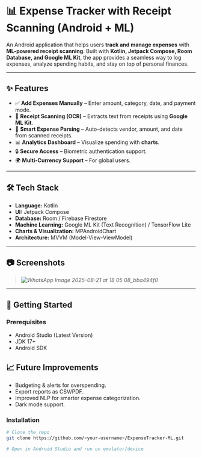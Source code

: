 # 📊 Expense Tracker with Receipt Scanning (Android + ML)

An Android application that helps users **track and manage expenses** with **ML-powered receipt scanning**. Built with **Kotlin, Jetpack Compose, Room Database, and Google ML Kit**, the app provides a seamless way to log expenses, analyze spending habits, and stay on top of personal finances.  

---

## ✨ Features
- ✅ **Add Expenses Manually** – Enter amount, category, date, and payment mode.  
- 🤖 **Receipt Scanning (OCR)** – Extracts text from receipts using **Google ML Kit**.  
- 🧠 **Smart Expense Parsing** – Auto-detects vendor, amount, and date from scanned receipts.  
- 📊 **Analytics Dashboard** – Visualize spending with **charts**.    
- 🔒 **Secure Access** – Biometric authentication support.  
- 🌍 **Multi-Currency Support** – For global users.  

---

## 🛠️ Tech Stack
- **Language:** Kotlin  
- **UI:** Jetpack Compose  
- **Database:** Room / Firebase Firestore  
- **Machine Learning:** Google ML Kit (Text Recognition) / TensorFlow Lite  
- **Charts & Visualization:** MPAndroidChart  
- **Architecture:** MVVM (Model-View-ViewModel)  

---

## 📷 Screenshots
> *![WhatsApp Image 2025-08-21 at 18 05 08_bba494f0](https://github.com/user-attachments/assets/56507265-354b-442d-bf8f-aa918478f51b)*  

---

## 🚀 Getting Started

### Prerequisites
- Android Studio (Latest Version)  
- JDK 17+  
- Android SDK

## 📈 Future Improvements

- Budgeting & alerts for overspending.  
- Export reports as CSV/PDF.  
- Improved NLP for smarter expense categorization.
- Dark mode support. 

### Installation
```bash
# Clone the repo
git clone https://github.com/<your-username>/ExpenseTracker-ML.git

# Open in Android Studio and run on emulator/device
